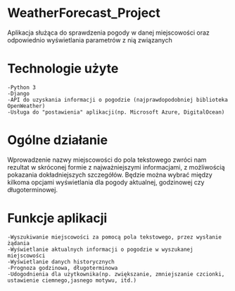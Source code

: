 # WeatherForecast_Project
Aplikacja służąca do sprawdzenia pogody w danej miejscowości oraz odpowiednio wyświetlania parametrów z nią związanych
# Technologie użyte
	-Python 3
	-Django
	-API do uzyskania informacji o pogodzie (najprawdopodobniej biblioteka OpenWeather)
	-Usługa do "postawienia" aplikacji(np. Microsoft Azure, DigitalOcean)
# Ogólne działanie
Wprowadzenie nazwy miejscowości do pola tekstowego zwróci nam rezultat w skróconej formie z najważniejszymi informacjami, z możliwością pokazania dokładniejszych szczegółów. Będzie można wybrać między kilkoma opcjami wyświetlania dla pogody aktualnej, godzinowej czy długoterminowej.
# Funkcje aplikacji
	-Wyszukiwanie miejscowości za pomocą pola tekstowego, przez wysłanie żądania 
	-Wyświetlanie aktualnych informacji o pogodzie w wyszukanej miejscowości
	-Wyświetlanie danych historycznych
	-Prognoza godzinowa, długoterminowa
	-Udogodnienia dla użytkownika(np. zwiększanie, zmniejszanie czcionki, ustawienie ciemnego,jasnego motywu, itd.)
      
        
	
